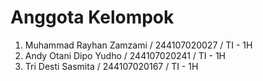 # Anggota Kelompok

1. Muhammad Rayhan Zamzami / 244107020027 / TI - 1H
2. Andy Otani Dipo Yudho / 244107020241 / TI - 1H
3. Tri Desti Sasmita / 244107020167 / TI - 1H